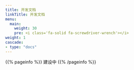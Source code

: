 ```yaml
---
title: 开发文档
linkTitle: 开发文档
menu:
  main:
    weight: 30
    pre: <i class='fa-solid fa-screwdriver-wrench'></i>
weight: 1
cascade:
- type: "docs"
---
```


{{% pageinfo %}}
建设中
{{% /pageinfo %}}

